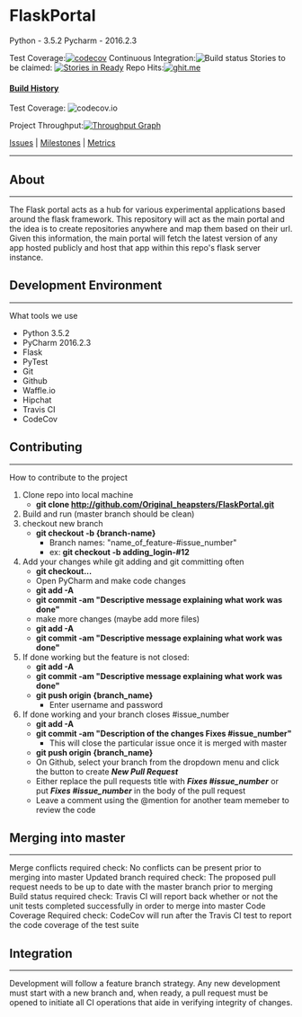 # FlaskPortal

Python - 3.5.2
Pycharm - 2016.2.3

Test Coverage:[![codecov](https://codecov.io/gh/Original-heapsters/FlaskPortal/branch/master/graph/badge.svg)](https://codecov.io/gh/Original-heapsters/FlaskPortal)
Continuous Integration:![Build status](https://travis-ci.org/Original-heapsters/FlaskPortal.svg?branch=master)
Stories to be claimed: [![Stories in Ready](https://badge.waffle.io/Original_heapsters/FlaskPortal.png?label=ready&title=Ready)](https://waffle.io/Original_heapsters/FlaskPortal)
Repo Hits:[![ghit.me](https://ghit.me/badge.svg?repo=Original_heapsters/FlaskPortal)](https://ghit.me/repo/Original_heapsters/FlaskPortal)

#### [Build History](https://travis-ci.org/Original_heapsters/FlaskPortal/builds)

Test Coverage: ![codecov.io](https://codecov.io/github/Original-heapsters/FlaskPortal/branch.svg?branch=master)

Project Throughput:[![Throughput Graph](https://graphs.waffle.io/Original-heapsters/FlaskPortal/throughput.svg)](https://waffle.io/Original-heapsters/FlaskPortal/metrics/throughput)

[Issues](https://github.com/Original_heapsters/FlaskPortal/issues) | [Milestones](https://github.com/Original_heapsters/FlaskPortal/milestones) | [Metrics](https://github.com/Original_heapsters/FlaskPortal/graphs/contributors)
___

## About
___
The Flask portal acts as a hub for various experimental applications based around the flask framework. This repository will act as the main portal and the idea is to create repositories anywhere and map them based on their url. Given this information, the main portal will fetch the latest version of any app hosted publicly and host that app within this repo's flask server instance. 

## Development Environment
___
What tools we use
* Python 3.5.2
* PyCharm 2016.2.3
* Flask
* PyTest
* Git
* Github
* Waffle.io
* Hipchat
* Travis CI
* CodeCov

## Contributing
___
How to contribute to the project

1. Clone repo into local machine
    * **git clone http://github.com/Original_heapsters/FlaskPortal.git**
2. Build and run (master branch should be clean)
3. checkout new branch
    *  **git checkout -b {branch-name}**
          * Branch names: "name_of_feature-#issue_number"
          * ex: **git checkout -b adding_login-#12**
4. Add your changes while git adding and git committing often
    * **git checkout...**
    * Open PyCharm and make code changes
    * **git add -A**
    * **git commit -am "Descriptive message explaining what work was done"**
    * make more changes (maybe add more files)
    * **git add -A**
    * **git commit -am "Descriptive message explaining what work was done"**
5. If done working but the feature is not closed:
    * **git add -A**
    * **git commit -am "Descriptive message explaining what work was done"**
    * **git push origin {branch_name}**
        * Enter username and password
6. If done working and your branch closes #issue_number
    * **git add -A**
    * **git commit -am "Description of the changes Fixes #issue_number"**
        * This will close the particular issue once it is merged with master
    * **git push origin {branch_name}**
    * On Github, select your branch from the dropdown menu and click the button to create ***New Pull Request***
    * Either replace the pull requests title with ***Fixes #issue_number*** or put ***Fixes #issue_number*** in the body of the pull request
    * Leave a comment using the @mention for another team memeber to review the code

## Merging into master
___
Merge conflicts required check: No conflicts can be present prior to merging into master
Updated branch required check: The proposed pull request needs to be up to date with the master branch prior to merging
Build status required check: Travis CI will report back whether or not the unit tests completed successfully in order to merge into master
Code Coverage Required check: CodeCov will run after the Travis CI test to report the code coverage of the test suite


## Integration
___
Development will follow a feature branch strategy. Any new development must start with a new branch and, when ready, a pull request must be opened to initiate all CI operations that aide in verifying integrity of changes.
